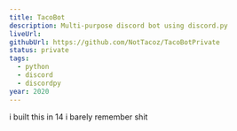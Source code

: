 ```yaml
---
title: TacoBot
description: Multi-purpose discord bot using discord.py
liveUrl: 
githubUrl: https://github.com/NotTacoz/TacoBotPrivate
status: private
tags:
  - python
  - discord
  - discordpy
year: 2020
---
```

i built this in 14 i barely remember shit